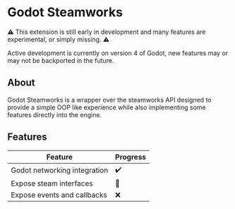 # Godot Steamworks
⚠️ This extension is still early in development and many features are experimental, or simply missing. ⚠️

Active development is currently on version 4 of Godot, new features may or may not be backported 
in the future.

## About
Godot Steamworks is a wrapper over the steamworks API designed to provide a simple OOP like experience while also 
implementing some features directly into the engine.

## Features
| Feature | Progress |
|---------|----------|
| Godot networking integration | ✔️ |
| Expose steam interfaces | 🚧 |
| Expose events and callbacks | ❌ |





